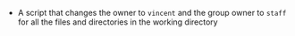 - A script that changes the owner to ```vincent``` and the group owner to ```staff``` for all the files and directories in the working directory
